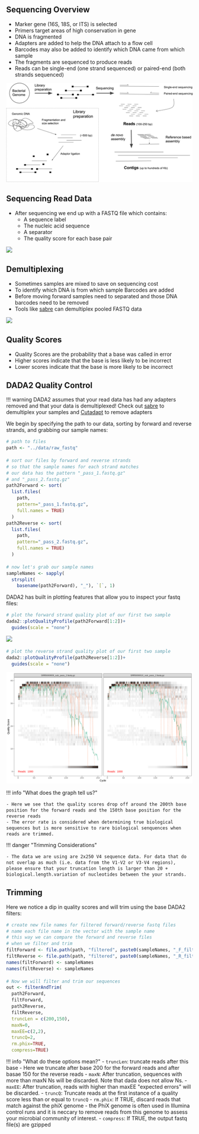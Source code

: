 ## Sequencing Overview

- Marker gene (16S, 18S, or ITS) is selected
- Primers target areas of high conservation in gene 
- DNA is fragmented 
- Adapters are added to help the DNA attach to a flow cell
- Barcodes may also be added to identify which DNA came from which sample
- The fragments are sequenced to produce reads
- Reads can be single-end (one strand sequenced) or paired-end (both strands sequenced) 

![](images/sequencing2.jpeg)

## Sequencing Read Data

- After sequencing we end up with a FASTQ file which contains:
    - A sequence label
    - The nucleic acid sequence
    - A separator
    - The quality score for each base pair

![](images/read-data.png)

## Demultiplexing

- Sometimes samples are mixed to save on sequencing cost 
- To identify which DNA is from which sample Barcodes are added
- Before moving forward samples need to separated and those DNA barcodes need to be removed 
- Tools like [sabre](https://github.com/najoshi/sabre) can demultiplex pooled FASTQ data

![](images/demultiplex.jpg)

## Quality Scores

- Quality Scores are the probability that a base was called in error
- Higher scores indicate that the base is less likely to be incorrect
- Lower scores indicate that the base is more likely to be incorrect

## DADA2 Quality Control

!!! warning
    DADA2 assumes that your read data has had any adapters removed and that your data is demultiplexed! 
    Check out [sabre](https://github.com/najoshi/sabre) to demultiplex your samples and [Cutadapt](https://cutadapt.readthedocs.io/en/stable/)
    to remove adapters
   
We begin by specifying the path to our data, sorting by forward and reverse strands, and grabbing our sample names:

```R
# path to files
path <- "../data/raw_fastq"

# sort our files by forward and reverse strands 
# so that the sample names for each strand matches
# our data has the pattern "_pass_1.fastq.gz" 
# and "_pass_2.fastq.gz"
path2Forward <- sort(
  list.files(
    path,
    pattern="_pass_1.fastq.gz",
    full.names = TRUE)
  )
path2Reverse <- sort(
  list.files(
    path,
    pattern="_pass_2.fastq.gz",
    full.names = TRUE)
  )

# now let's grab our sample names
sampleNames <- sapply(
  strsplit(
    basename(path2Forward), "_"), `[`, 1)
```

DADA2 has built in plotting features that allow you to inspect your fastq files:


```R
# plot the forward strand quality plot of our first two sample
dada2::plotQualityProfile(path2Forward[1:2])+
  guides(scale = "none")
```

![](images/quality-control-plot.png)

```R
# plot the reverse strand quality plot of our first two sample
dada2::plotQualityProfile(path2Reverse[1:2])+
  guides(scale = "none")
```

![](images/reverse-quality.png)

!!! info "What does the graph tell us?"

    - Here we see that the quality scores drop off around the 200th base position for the forward reads and the 150th base position for the reverse reads
    - The error rate is considered when determining true biological sequences but is more sensitive to rare biological senquences when reads are trimmed.

!!! danger "Trimming Considerations"
    
    - The data we are using are 2x250 V4 sequence data. For data that do not overlap as much (i.e. data from the V1-V2 or V3-V4 regions), please ensure that your truncation length is larger than 20 + biological.length.variation of nucleotides between the your strands. 

## Trimming 

Here we notice a dip in quality scores and will trim using the base DADA2 filters:


```R
# create new file names for filtered forward/reverse fastq files
# name each file name in the vector with the sample name
# this way we can compare the forward and reverse files 
# when we filter and trim
filtForward <- file.path(path, "filtered", paste0(sampleNames, "_F_filt.fastq.gz"))
filtReverse <- file.path(path, "filtered", paste0(sampleNames, "_R_filt.fastq.gz"))
names(filtForward) <- sampleNames
names(filtReverse) <- sampleNames

# Now we will filter and trim our sequences
out <- filterAndTrim(
  path2Forward,
  filtForward,
  path2Reverse, 
  filtReverse,
  truncLen = c(200,150),
  maxN=0, 
  maxEE=c(2,2), 
  truncQ=2, 
  rm.phix=TRUE,
  compress=TRUE)

```

!!! info "What do these options mean?"
    - `truncLen`: truncate reads after this base 
        - Here we truncate after base 200 for the forward reads and after basae 150 for the reverse reads
    - `maxN`: After truncation, sequences with more than maxN Ns will be discarded. Note that dada does not allow Ns.
    - `maxEE`: After truncation, reads with higher than maxEE "expected errors" will be discarded.
    - `truncQ`: Truncate reads at the first instance of a quality score less than or equal to `truncQ`
    - `rm.phix`: If TRUE, discard reads that match against the phiX genome
        - the PhiX genome is often used in Illumina control runs and it is neccary to remove reads from this genome to assess your microbial community of interest.
    - `compress`:  If TRUE, the output fastq file(s) are gzipped
